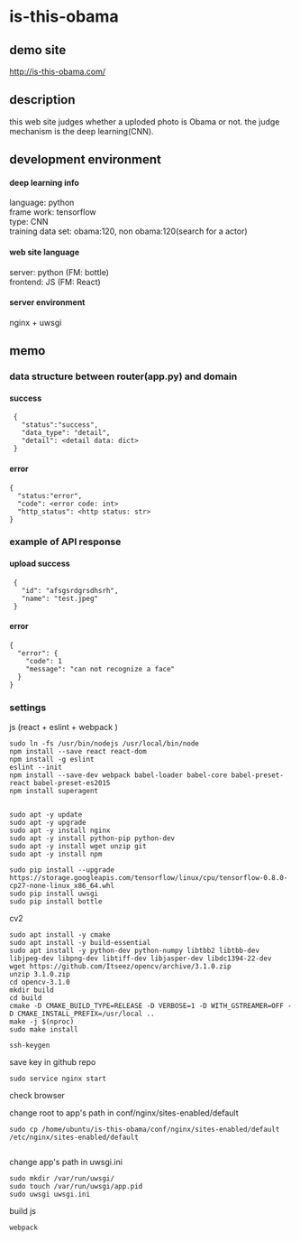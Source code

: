 # is-this-obama

## demo site
http://is-this-obama.com/

## description
this web site judges whether a uploded photo is Obama or not. the judge mechanism is the deep learning(CNN).


## development environment

#### deep learning info
language: python   
frame work: tensorflow  
type: CNN  
training data set: obama:120, non obama:120(search for a actor)  

#### web site language
server: python (FM: bottle)  
frontend: JS (FM: React)

#### server environment
nginx + uwsgi



## memo
### data structure between router(app.py) and domain
#### success
```
 {
   "status":"success",
   "data_type": "detail",
   "detail": <detail data: dict>
 }
 ```
 #### error
 ```
 {
   "status:"error",
   "code": <error code: int>
   "http_status": <http status: str>
}
 ```
### example of API response
#### upload success
```
 {
   "id": "afsgsrdgrsdhsrh",
   "name": "test.jpeg"
 }
 ```
 #### error
 ```
 {
   "error": {
     "code": 1
     "message": "can not recognize a face"
   }
}
 ```

### settings
js (react + eslint + webpack )
```
sudo ln -fs /usr/bin/nodejs /usr/local/bin/node
npm install --save react react-dom
npm install -g eslint
eslint --init
npm install --save-dev webpack babel-loader babel-core babel-preset-react babel-preset-es2015
npm install superagent


```

```
sudo apt -y update
sudo apt -y upgrade
sudo apt -y install nginx
sudo apt -y install python-pip python-dev
sudo apt -y install wget unzip git
sudo apt -y install npm

sudo pip install --upgrade  https://storage.googleapis.com/tensorflow/linux/cpu/tensorflow-0.8.0-cp27-none-linux_x86_64.whl
sudo pip install uwsgi
sudo pip install bottle

```

cv2
```
sudo apt install -y cmake
sudo apt install -y build-essential
sudo apt install -y python-dev python-numpy libtbb2 libtbb-dev libjpeg-dev libpng-dev libtiff-dev libjasper-dev libdc1394-22-dev
wget https://github.com/Itseez/opencv/archive/3.1.0.zip
unzip 3.1.0.zip
cd opencv-3.1.0
mkdir build
cd build
cmake -D CMAKE_BUILD_TYPE=RELEASE -D VERBOSE=1 -D WITH_GSTREAMER=OFF -D CMAKE_INSTALL_PREFIX=/usr/local ..
make -j $(nproc)
sudo make install
```



```
ssh-keygen
```
save key in github repo

```
sudo service nginx start
```
check browser  

change root to app's path in conf/nginx/sites-enabled/default
```
sudo cp /home/ubuntu/is-this-obama/conf/nginx/sites-enabled/default /etc/nginx/sites-enabled/default


```
change app's path in uwsgi.ini
```
sudo mkdir /var/run/uwsgi/
sudo touch /var/run/uwsgi/app.pid
sudo uwsgi uwsgi.ini
```

build js
```
webpack
```
